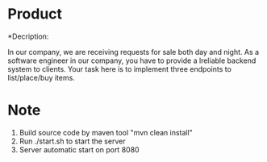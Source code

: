 # Product

*Decription:

In our company, we are receiving requests for sale both day and night. As a software engineer in our company, you have to provide a lreliable backend system to clients.
Your task here is to implement three endpoints to list/place/buy items.

# Note
1. Build source code by maven tool "mvn clean install"
2. Run ./start.sh to start the server
3. Server automatic start on port 8080
